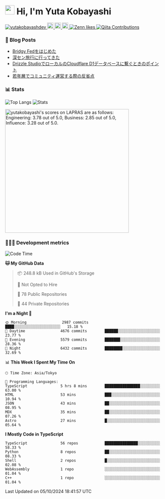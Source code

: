 <h1><img src="https://emojis.slackmojis.com/emojis/images/1613942336/14158/balloons.gif?1613942336" width="30"/> Hi, I'm Yuta Kobayashi</h1>

<p align="left"> 
  <a href="https://github.com/yutakobayashidev/yutakobayashidev/">
    <img src="https://komarev.com/ghpvc/?username=yutakobayashdev" alt="yutakobayashdev" />
  </a>
  <a href="https://mastodon.social/@yutakobayashi">
    <img height="20" src="https://img.shields.io/mastodon/follow/107202517736161782?domain=https%3A%2F%2Fmastodon.social&label=Mastodon&logo=mastodon&style=plastic" />
  </a>
  <a href="https://github.com/yutakobayashidev">
    <img height="20" src="https://img.shields.io/github/followers/yutakobayashidev?label=follow&logo=github&style=flat" />
  </a>
  <a href="https://www.reddit.com/user/yutakobayashi">
    <img height="20" src="https://img.shields.io/reddit/user-karma/combined/yutakobayashi?label=Reddit&logo=reddit&style=flat" />
  </a>
  <a href="https://zenn.dev/yutakobayashi">
    <img src="https://badgen.org/img/zenn/yutakobayashi/likes?style=plastic" alt="Zenn likes" />
  </a>
  <a href="https://qiita.com/yutakobayashi">
    <img src="https://badgen.org/img/qiita/yutakobayashi/contributions?style=plastic" alt="Qiita Contributions" />
  </a>
</p>

### 📕 Blog Posts

<!-- BLOG-POST-LIST:START -->
- [Bridgy Fedをはじめた](https://yutakobayashi.dev/blog/bridgy-fed/)
- [深セン旅行に行ってきた](https://yutakobayashi.dev/blog/shenzhen-2024/)
- [Drizzle StudioでローカルのCloudflare D1データベースに繋ぐときのポイント](https://zenn.dev/hanabi_rest/articles/drizzle-kit-d1)
- [若年層でコミュニティ運営する際の反省点](https://yutakobayashi.dev/blog/junior-community/)
<!-- BLOG-POST-LIST:END -->

### 📊 Stats

![Top Langs](https://github-readme-stats.vercel.app/api/top-langs/?username=yutakobayashidev)
![Stats](https://github-readme-stats.vercel.app/api?username=yutakobayashidev&count_private=true&show_icons=true&line_height=40)

<!--START_SECTION:lapras-card-->
<p ><a href="https://lapras.com/public/yutakobayashi" target="_blank" rel="noopener noreferrer"><img alt="yutakobayashi's scores on LAPRAS are as follows: Engineering: 3.78 out of 5.0, Business: 2.85 out of 5.0, Influence: 3.28 out of 5.0." src="https://lapras-card-generator.vercel.app/api/svg?e=3.78&b=2.85&i=3.28&b1=%23020e27&b2=%230e5593&i1=%2303102f&i2=%231688bf&l=en" width="400" ></a></p>
<!--END_SECTION:lapras-card-->

### 👩🏻‍💻 Development metrics

<!--START_SECTION:waka-->
![Code Time](http://img.shields.io/badge/Code%20Time-3%2C113%20hrs%2033%20mins-blue)

**🐱 My GitHub Data** 

> 📦 248.8 kB Used in GitHub's Storage 
 > 
> 🚫 Not Opted to Hire
 > 
> 📜 78 Public Repositories 
 > 
> 🔑 44 Private Repositories 
 > 
**I'm a Night 🦉** 

```text
🌞 Morning                2987 commits        ████░░░░░░░░░░░░░░░░░░░░░   15.18 % 
🌆 Daytime                4676 commits        ██████░░░░░░░░░░░░░░░░░░░   23.77 % 
🌃 Evening                5579 commits        ███████░░░░░░░░░░░░░░░░░░   28.36 % 
🌙 Night                  6432 commits        ████████░░░░░░░░░░░░░░░░░   32.69 % 
```


📊 **This Week I Spent My Time On** 

```text
🕑︎ Time Zone: Asia/Tokyo

💬 Programming Languages: 
TypeScript               5 hrs 8 mins        ████████████████░░░░░░░░░   63.00 % 
HTML                     53 mins             ███░░░░░░░░░░░░░░░░░░░░░░   10.94 % 
JSON                     43 mins             ██░░░░░░░░░░░░░░░░░░░░░░░   08.95 % 
MDX                      35 mins             ██░░░░░░░░░░░░░░░░░░░░░░░   07.26 % 
Astro                    27 mins             █░░░░░░░░░░░░░░░░░░░░░░░░   05.64 % 
```

**I Mostly Code in TypeScript** 

```text
TypeScript               56 repos            ███████████████░░░░░░░░░░   58.33 % 
Python                   8 repos             ██░░░░░░░░░░░░░░░░░░░░░░░   08.33 % 
Shell                    2 repos             █░░░░░░░░░░░░░░░░░░░░░░░░   02.08 % 
WebAssembly              1 repo              ░░░░░░░░░░░░░░░░░░░░░░░░░   01.04 % 
C++                      1 repo              ░░░░░░░░░░░░░░░░░░░░░░░░░   01.04 % 
```




 Last Updated on 05/10/2024 18:41:57 UTC
<!--END_SECTION:waka-->
